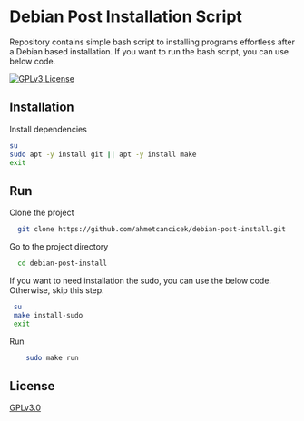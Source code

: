 # Debian Post Installation Script

Repository contains simple bash script to installing programs effortless after a Debian based installation. If you want to run the bash script, you can use below code.

[![GPLv3 License](https://img.shields.io/badge/License-GPL%20v3-yellow.svg)](https://opensource.org/licenses/)


## Installation

Install dependencies

```bash
su
sudo apt -y install git || apt -y install make
exit
```

## Run

Clone the project

```bash
  git clone https://github.com/ahmetcancicek/debian-post-install.git
```

Go to the project directory

```bash
  cd debian-post-install
```

If you want to need installation the sudo, you can use the below code. Otherwise, skip this step.

```bash
 su
 make install-sudo
 exit
```

Run

```bash
    sudo make run
```

## License

[GPLv3.0](https://choosealicense.com/licenses/gpl-3.0/)



